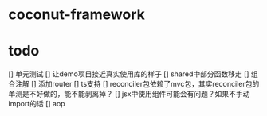 # coconut-framework

# todo
[] 单元测试
[] 让demo项目接近真实使用库的样子
[] shared中部分函数移走
[] 组合注解
[] 添加router
[] ts支持
[] reconciler包依赖了mvc包，其实reconciler包的单测是不好做的，能不能剥离掉？
[] jsx中使用组件可能会有问题？如果不手动import的话
[] aop
